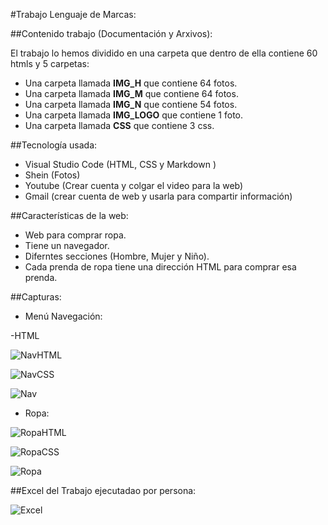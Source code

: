 #Trabajo Lenguaje de Marcas:

##Contenido trabajo (Documentación y Arxivos):

El trabajo lo hemos dividido en una carpeta que dentro de ella contiene  60 htmls y 5 carpetas: 
 - Una carpeta llamada **IMG_H** que contiene 64 fotos.
 - Una carpeta llamada **IMG_M** que contiene 64 fotos.
 - Una carpeta llamada **IMG_N** que contiene 54 fotos.
 - Una carpeta llamada **IMG_LOGO** que contiene 1 foto. 
 - Una carpeta llamada **CSS** que contiene 3 css.

##Tecnología usada:
- Visual Studio Code (HTML, CSS y Markdown )
- Shein (Fotos)
- Youtube (Crear cuenta y colgar el video para la web)
- Gmail (crear cuenta de web y usarla para compartir información)

##Características de la web:
- Web para comprar ropa.
- Tiene un navegador.
- Diferntes secciones (Hombre, Mujer y Niño).
- Cada prenda de ropa tiene una dirección HTML para comprar esa prenda.

##Capturas:

- Menú Navegación:
  
-HTML

 ![NavHTML](https://github.com/FrancescFiol/ProyectoWebResponsive/assets/151858230/8aad373d-3eb1-429a-9ce2-05dff47ce0a2)

 ![NavCSS](https://github.com/FrancescFiol/ProyectoWebResponsive/assets/151858230/30055745-f35d-4ed3-b069-d4c8e2844a69)

 ![Nav](https://github.com/FrancescFiol/ProyectoWebResponsive/assets/151858230/add03dea-a9e6-4fb3-b3fa-f639eeb522e2)


- Ropa:

![RopaHTML](https://github.com/FrancescFiol/ProyectoWebResponsive/assets/151858230/907c7945-d893-44b0-a1c3-3cd87a7bb36b)

![RopaCSS](https://github.com/FrancescFiol/ProyectoWebResponsive/assets/151858230/d6f20676-3165-4816-949d-f34f741e8bcc)

![Ropa](https://github.com/FrancescFiol/ProyectoWebResponsive/assets/151858230/a82bf6d4-ec4e-4720-ad4a-a76de4cbc570)


##Excel del Trabajo ejecutadao por persona:


![Excel](https://github.com/FrancescFiol/ProyectoWebResponsive/assets/151858230/3a6684a2-a0c8-4fc4-9fa3-fb83a348e8f6)

